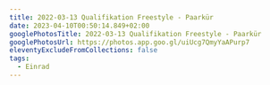 ```yaml
---
title: 2022-03-13 Qualifikation Freestyle - Paarkür
date: 2023-04-10T00:50:14.849+02:00
googlePhotosTitle: 2022-03-13 Qualifikation Freestyle - Paarkür
googlePhotosUrl: https://photos.app.goo.gl/uiUcg7QmyYaAPurp7
eleventyExcludeFromCollections: false
tags:
  - Einrad
---
```

